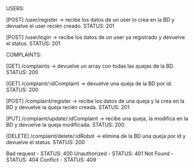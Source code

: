 USERS:

[POST] /user/register -> recibe los datos de un user lo crea en la BD y devuelve el user recién creado. STATUS: 201

[POST] /user/login -> recibe los datos de un user ya registrado y devuelve el status. STATUS: 201

COMPLAINTS:

[GET] /complaints -> devuelve un array con todas las quejas de la BD. STATUS: 200

[GET] /complaint/:idComplaint -> devuelve una queja de la BD por id. STATUS: 200

[POST] /complaint/register -> recibe los datos de una queja y la crea en la BD y devuelve la queja recién creada. STATUS: 201

[PUT] /complaint/update/:idComplaint -> recibe una queja, la modifica en la BD y devuelve la queja modificada. STATUS: 200

[DELETE] /complaint/delete/:idRobot -> elimina de la BD una queja por id y devuelve el status. STATUS: 200

Bad request - STATUS: 400
Unauthorized - STATUS: 401
Not Found - STATUS: 404
Conflict - STATUS: 409
